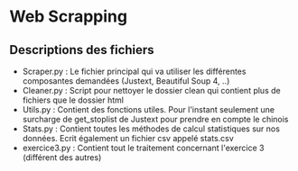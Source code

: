 # Web Scrapping

## Descriptions des fichiers

* Scraper.py : Le fichier principal qui va utiliser les différentes composantes demandées (Justext, Beautiful Soup 4, ..)
* Cleaner.py : Script pour nettoyer le dossier clean qui contient plus de fichiers que le dossier html
* Utils.py : Contient des fonctions utiles. Pour l'instant seulement une surcharge de get_stoplist de Justext pour prendre en compte le chinois
* Stats.py : Contient toutes les méthodes de calcul statistiques sur nos données. Ecrit également un fichier csv appelé stats.csv
* exercice3.py : Contient tout le traitement concernant l'exercice 3 (différent des autres)